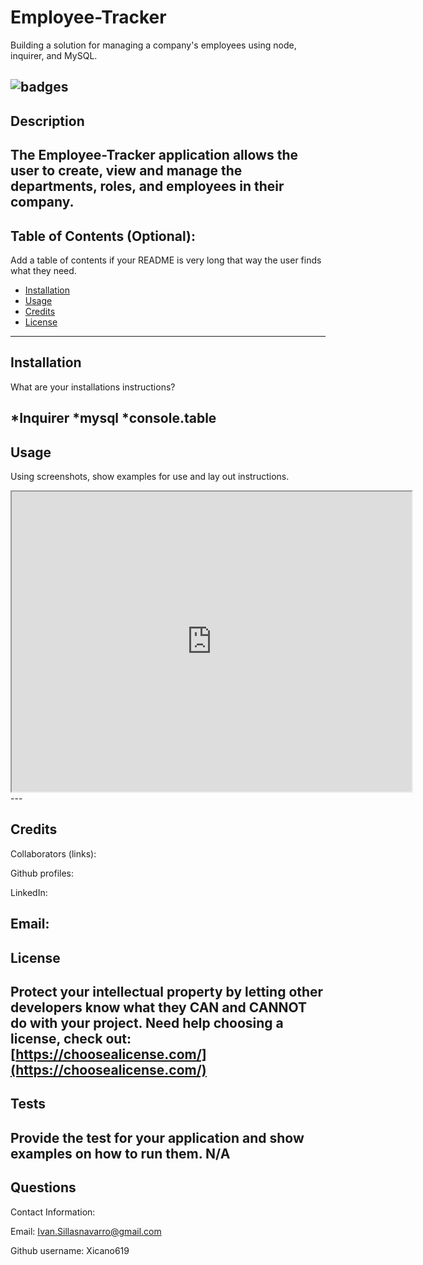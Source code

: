 # Employee-Tracker
Building a solution for managing a company's employees using node, inquirer, and MySQL.

## ![badges](https://img.shields.io/badge/license-MIT-green)

## Description 
The Employee-Tracker application allows the user to create, view and manage the departments, roles, and employees in their company.
---

## Table of Contents (Optional):
Add a table of contents if your README is very long that way the user finds what they need.

* [Installation](#installation)
* [Usage](#usage)
* [Credits](#credits)
* [License](#license)
---

## Installation
 What are your installations instructions? 
 
 *Inquirer
 *mysql
 *console.table
---

## Usage 
Using screenshots, show examples for use and lay out instructions.

<iframe src="https://drive.google.com/file/d/10c98LVe-sX3RLhbKAl03uwiTbiHrWvKt/preview" width="640" height="480"></iframe>
---

## Credits
Collaborators (links): 

Github profiles: 

LinkedIn: 

Email: 
----

## License
 Protect your intellectual property by letting other developers know what they CAN and CANNOT do with your project. 
Need help choosing a license, check out: [https://choosealicense.com/](https://choosealicense.com/)
---

## Tests 
Provide the test for your application and show examples on how to run them.
N/A
---

## Questions 

Contact Information: 

Email: Ivan.Sillasnavarro@gmail.com 

Github username: Xicano619

